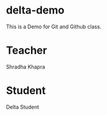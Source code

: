 # delta-demo
This is a Demo for Git and Github class.

# Teacher
Shradha Khapra

# Student
Delta Student
